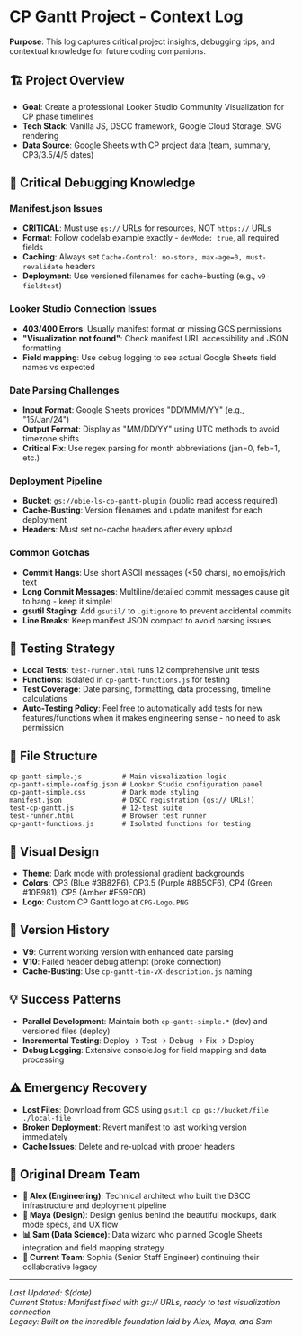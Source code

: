 # CP Gantt Project - Context Log

**Purpose**: This log captures critical project insights, debugging tips, and contextual knowledge for future coding companions.

## 🏗️ **Project Overview**
- **Goal**: Create a professional Looker Studio Community Visualization for CP phase timelines
- **Tech Stack**: Vanilla JS, DSCC framework, Google Cloud Storage, SVG rendering
- **Data Source**: Google Sheets with CP project data (team, summary, CP3/3.5/4/5 dates)

## 🚨 **Critical Debugging Knowledge**

### **Manifest.json Issues**
- **CRITICAL**: Must use `gs://` URLs for resources, NOT `https://` URLs
- **Format**: Follow codelab example exactly - `devMode: true`, all required fields
- **Caching**: Always set `Cache-Control: no-store, max-age=0, must-revalidate` headers
- **Deployment**: Use versioned filenames for cache-busting (e.g., `v9-fieldtest`)

### **Looker Studio Connection Issues**
- **403/400 Errors**: Usually manifest format or missing GCS permissions
- **"Visualization not found"**: Check manifest URL accessibility and JSON formatting
- **Field mapping**: Use debug logging to see actual Google Sheets field names vs expected

### **Date Parsing Challenges**
- **Input Format**: Google Sheets provides "DD/MMM/YY" (e.g., "15/Jan/24")
- **Output Format**: Display as "MM/DD/YY" using UTC methods to avoid timezone shifts
- **Critical Fix**: Use regex parsing for month abbreviations (jan=0, feb=1, etc.)

### **Deployment Pipeline**
- **Bucket**: `gs://obie-ls-cp-gantt-plugin` (public read access required)
- **Cache-Busting**: Version filenames and update manifest for each deployment
- **Headers**: Must set no-cache headers after every upload

### **Common Gotchas**
- **Commit Hangs**: Use short ASCII messages (<50 chars), no emojis/rich text
- **Long Commit Messages**: Multiline/detailed commit messages cause git to hang - keep it simple!
- **gsutil Staging**: Add `gsutil/` to `.gitignore` to prevent accidental commits
- **Line Breaks**: Keep manifest JSON compact to avoid parsing issues

## 🧪 **Testing Strategy**
- **Local Tests**: `test-runner.html` runs 12 comprehensive unit tests
- **Functions**: Isolated in `cp-gantt-functions.js` for testing
- **Test Coverage**: Date parsing, formatting, data processing, timeline calculations
- **Auto-Testing Policy**: Feel free to automatically add tests for new features/functions when it makes engineering sense - no need to ask permission

## 📁 **File Structure**
```
cp-gantt-simple.js          # Main visualization logic
cp-gantt-simple-config.json # Looker Studio configuration panel
cp-gantt-simple.css         # Dark mode styling
manifest.json               # DSCC registration (gs:// URLs!)
test-cp-gantt.js            # 12-test suite
test-runner.html            # Browser test runner
cp-gantt-functions.js       # Isolated functions for testing
```

## 🎨 **Visual Design**
- **Theme**: Dark mode with professional gradient backgrounds
- **Colors**: CP3 (Blue #3B82F6), CP3.5 (Purple #8B5CF6), CP4 (Green #10B981), CP5 (Amber #F59E0B)
- **Logo**: Custom CP Gantt logo at `CPG-Logo.PNG`

## 🔄 **Version History**
- **V9**: Current working version with enhanced date parsing
- **V10**: Failed header debug attempt (broke connection)
- **Cache-Busting**: Use `cp-gantt-tim-vX-description.js` naming

## 💡 **Success Patterns**
- **Parallel Development**: Maintain both `cp-gantt-simple.*` (dev) and versioned files (deploy)
- **Incremental Testing**: Deploy → Test → Debug → Fix → Deploy
- **Debug Logging**: Extensive console.log for field mapping and data processing

## ⚠️ **Emergency Recovery**
- **Lost Files**: Download from GCS using `gsutil cp gs://bucket/file ./local-file`
- **Broken Deployment**: Revert manifest to last working version immediately
- **Cache Issues**: Delete and re-upload with proper headers

## 👥 **Original Dream Team** 
- **🔧 Alex (Engineering)**: Technical architect who built the DSCC infrastructure and deployment pipeline
- **🎨 Maya (Design)**: Design genius behind the beautiful mockups, dark mode specs, and UX flow
- **📊 Sam (Data Science)**: Data wizard who planned Google Sheets integration and field mapping strategy
- **🤝 Current Team**: Sophia (Senior Staff Engineer) continuing their collaborative legacy

---
*Last Updated: $(date)*  
*Current Status: Manifest fixed with gs:// URLs, ready to test visualization connection*  
*Legacy: Built on the incredible foundation laid by Alex, Maya, and Sam*

